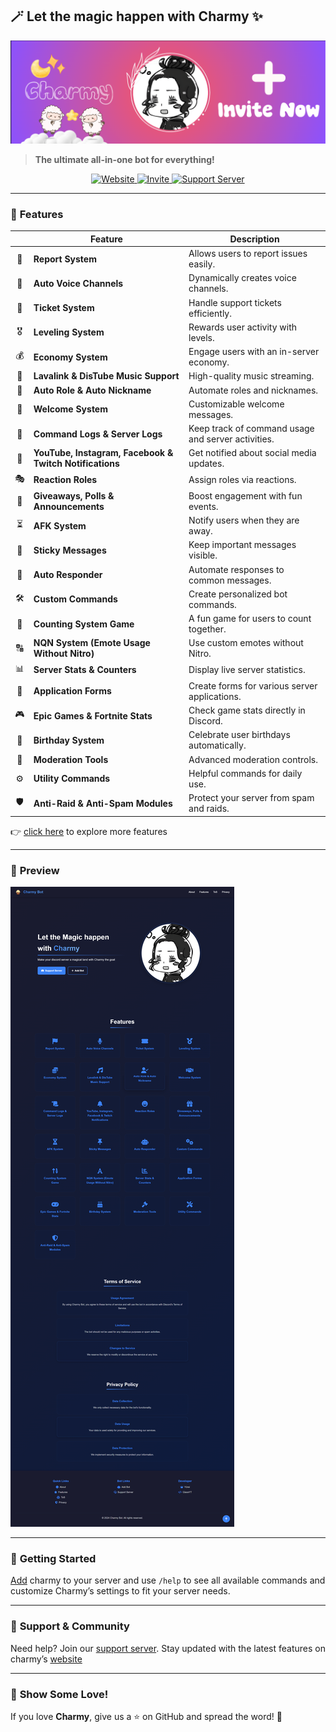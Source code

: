 ## 🪄 Let the magic happen with **Charmy** ✨

![Charmy Banner](https://raw.githubusercontent.com/yurehito/docs/main/Screenshot%202025-04-02%20204134.png)  

> **The ultimate all-in-one bot for everything!**

<p align="center">
  <a href="https://charmy.is-a.dev">
    <img src="https://img.shields.io/badge/Charmy-Website-blue?style=for-the-badge&logo=google-chrome" alt="Website"/>
  </a>
  <a href="https://discord.com/oauth2/authorize?client_id=1342845939978735718">
    <img src="https://img.shields.io/badge/Invite-Charmy-blueviolet?style=for-the-badge&logo=discord" alt="Invite"/>
  </a>
  <a href="https://dsc.gg/zipify">
    <img src="https://img.shields.io/badge/Join-Support%20Server-5865F2?style=for-the-badge&logo=discord&logoColor=white" alt="Support Server"/>
  </a>
</p>

---

### 🚀 **Features**  

|  | Feature | Description |
|:-:|---------|-------------|
| 📢 | **Report System** | Allows users to report issues easily. |
| 🎤 | **Auto Voice Channels** | Dynamically creates voice channels. |
| 🎫 | **Ticket System** | Handle support tickets efficiently. |
| 🎖️ | **Leveling System** | Rewards user activity with levels. |
| 💰 | **Economy System** | Engage users with an in-server economy. |
| 🎵 | **Lavalink & DisTube Music Support** | High-quality music streaming. |
| 🔰 | **Auto Role & Auto Nickname** | Automate roles and nicknames. |
| 👋 | **Welcome System** | Customizable welcome messages. |
| 📜 | **Command Logs & Server Logs** | Keep track of command usage and server activities. |
| 📡 | **YouTube, Instagram, Facebook & Twitch Notifications** | Get notified about social media updates. |
| 🎭 | **Reaction Roles** | Assign roles via reactions. |
| 🎁 | **Giveaways, Polls & Announcements** | Boost engagement with fun events. |
| ⏳ | **AFK System** | Notify users when they are away. |
| 📌 | **Sticky Messages** | Keep important messages visible. |
| 🤖 | **Auto Responder** | Automate responses to common messages. |
| 🛠️ | **Custom Commands** | Create personalized bot commands. |
| 🔢 | **Counting System Game** | A fun game for users to count together. |
| 🔠 | **NQN System (Emote Usage Without Nitro)** | Use custom emotes without Nitro. |
| 📊 | **Server Stats & Counters** | Display live server statistics. |
| 📝 | **Application Forms** | Create forms for various server applications. |
| 🎮 | **Epic Games & Fortnite Stats** | Check game stats directly in Discord. |
| 🎂 | **Birthday System** | Celebrate user birthdays automatically. |
| 🔨 | **Moderation Tools** | Advanced moderation controls. |
| ⚙️ | **Utility Commands** | Helpful commands for daily use. |
| 🛡️ | **Anti-Raid & Anti-Spam Modules** | Protect your server from spam and raids. |

👉 [click here](https://charmy.is-a.dev) to explore more features 

---

### 👀 **Preview**  

![Charmy Preview](https://raw.githubusercontent.com/yurehito/docs/main/charmy%20website%20preview.png)  

---

### 🌟 **Getting Started**  

[Add](https://discord.com/oauth2/authorize?client_id=1342845939978735718) charmy to your server and use `/help` to see all available commands and customize Charmy’s settings to fit your server needs.  

---

### 🤝 **Support & Community**  

Need help? Join our [support server](https://dsc.gg/zipify). Stay updated with the latest features on charmy’s [website](https://charmy.is-a.dev)  

---

### 💖 **Show Some Love!**  
If you love **Charmy**, give us a ⭐ on GitHub and spread the word! 🚀  
